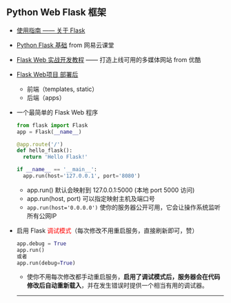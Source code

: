 ## Python Web Flask 框架

* [使用指南 —— 关于 Flask](http://docs.jinkan.org/docs/flask/index.html)
* [Python Flask 基础](https://study.163.com/course/introduction.htm?courseId=1004091002#/courseDetail?tab=1) from 网易云课堂
* [Flask Web 实战开发教程](https://blog.csdn.net/zhjm07054115/article/details/79743207) —— 打造上线可用的多媒体网站 from 优酷
* [Flask Web项目 部署后](https://blog.csdn.net/feit2417/article/details/80837297)
  - 前端（templates, static）
  - 后端（apps）


* 一个最简单的 Flask Web 程序

  ```python
  from flask import Flask
  app = Flask(__name__)
  
  @app.route('/')
  def hello_flask():
  	return 'Hello Flask!'
  
  if __name__ == '__main__':
  	app.run(host='127.0.0.1', port='8080')
  ```

  - app.run() 默认会映射到 127.0.0.1:5000 (本地 port 5000 访问)
  - app.run(host, port) 可以指定映射主机及端口号
  - `app.run(host='0.0.0.0')` 使你的服务器公开可用，它会让操作系统监听所有公网IP

* 启用 Flask <font color="red">调试模式</font>（每次修改不用重启服务，直接刷新即可，赞）

  ```python
  app.debug = True
  app.run()
  或者
  app.run(debug=True)
  ```

  * 使你不用每次修改都手动重启服务，**启用了调试模式后，服务器会在代码修改后自动重新载入**，并在发生错误时提供一个相当有用的调试器。
  
  --------
